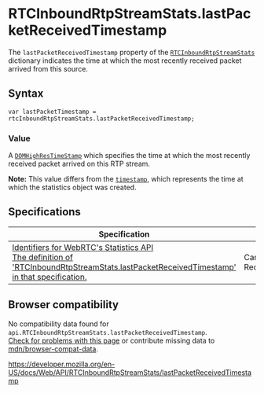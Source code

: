 # RTCInboundRtpStreamStats.lastPacketReceivedTimestamp

The `lastPacketReceivedTimestamp` property of the [`RTCInboundRtpStreamStats`](../rtcinboundrtpstreamstats) dictionary indicates the time at which the most recently received packet arrived from this source.

## Syntax

    var lastPacketTimestamp = rtcInboundRtpStreamStats.lastPacketReceivedTimestamp;

### Value

A [`DOMHighResTimeStamp`](../domhighrestimestamp) which specifies the time at which the most recently received packet arrived on this RTP stream.

**Note:** This value differs from the [`timestamp`](../rtcstats/timestamp), which represents the time at which the statistics object was created.

## Specifications

<table><thead><tr class="header"><th>Specification</th><th>Status</th><th>Comment</th></tr></thead><tbody><tr class="odd"><td><a href="https://w3c.github.io/webrtc-stats/#dom-rtcinboundrtpstreamstats-lastpacketreceivedtimestamp">Identifiers for WebRTC's Statistics API<br />
<span class="small">The definition of 'RTCInboundRtpStreamStats.lastPacketReceivedTimestamp' in that specification.</span></a></td><td><span class="spec-cr">Candidate Recommendation</span></td><td>Initial definition.</td></tr></tbody></table>

## Browser compatibility

No compatibility data found for `api.RTCInboundRtpStreamStats.lastPacketReceivedTimestamp`.  
[Check for problems with this page](#on-github) or contribute missing data to [mdn/browser-compat-data](https://github.com/mdn/browser-compat-data).

<a href="https://developer.mozilla.org/en-US/docs/Web/API/RTCInboundRtpStreamStats/lastPacketReceivedTimestamp" class="_attribution-link">https://developer.mozilla.org/en-US/docs/Web/API/RTCInboundRtpStreamStats/lastPacketReceivedTimestamp</a>
